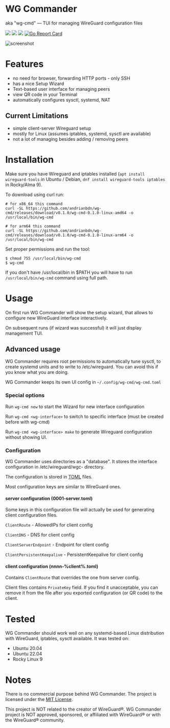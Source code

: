 # WG Commander 

aka "wg-cmd" — TUI for managing WireGuard configuration files

<a href="https://github.com/andrianbdn/wg-cmd/releases/latest"><img src="https://img.shields.io/github/v/release/andrianbdn/wg-cmd" /></a>
<a href="./LICENSE"><img src="https://img.shields.io/github/license/andrianbdn/wg-cmd" /></a>
<a href="./go.mod"><img src="https://img.shields.io/github/go-mod/go-version/andrianbdn/wg-cmd" /></a>
[![Go Report Card](https://goreportcard.com/badge/github.com/andrianbdn/wg-cmd)](https://goreportcard.com/report/github.com/andrianbdn/wg-cmd)

![screenshot](https://user-images.githubusercontent.com/994900/218720566-e5b3ab22-d7fc-4df7-a777-ad9b6280ada8.png)

# Features
- no need for browser, forwarding HTTP ports - only SSH
- has a nice Setup Wizard
- Text-based user interface for managing peers
- view QR code in your Terminal
- automatically configures sysctl, systemd, NAT

## Current Limitations
- simple client-server Wireguard setup
- mostly for Linux (assumes iptables, systemd, sysctl are available)
- not a lot of managing besides adding / removing peers

# Installation 

Make sure you have Wireguard and iptables installed 
(`apt install wireguard-tools` in Ubuntu / Debian, `dnf install wireguard-tools iptables` in Rocky/Alma 9). 

To download using curl run:
```shell
# for x86_64 this command 
curl -SL https://github.com/andrianbdn/wg-cmd/releases/download/v0.1.0/wg-cmd-0.1.0-linux-amd64 -o /usr/local/bin/wg-cmd

# for arm64 this command
curl -SL https://github.com/andrianbdn/wg-cmd/releases/download/v0.1.0/wg-cmd-0.1.0-linux-arm64 -o /usr/local/bin/wg-cmd
```

Set proper permissions and run the tool: 
```
$ chmod 755 /usr/local/bin/wg-cmd
$ wg-cmd
```

If you don't have /usr/local/bin in $PATH you will have to
run `/usr/local/bin/wg-cmd` command using full path.

# Usage 

On first run WG Commander will show the setup wizard, that allows to configure new WireGuard interface interactively.

On subsequent runs (if wizard was successful) it will just display management TUI.

## Advanced usage

WG Commander requires root permissions to automatically tune sysctl, to create systemd units and to write to /etc/wireguard. 
You can avoid this if you know what you are doing. 

WG Commander keeps its own UI config in `~/.config/wg-cmd/wg-cmd.toml`

### Special options 

Run `wg-cmd new` to start the Wizard for new interface configuration

Run `wg-cmd <wg-interface>` to switch to specific interface (must be created before with wg-cmd)

Run `wg-cmd <wg-interface> make` to generate Wireguard configuration without showing UI.

### Configuration 

WG Commander uses directories as a "database". 
It stores the interface configuration in /etc/wireguard/wgc-<interface-name> directory. 

The configuration is stored in [TOML](https://toml.io) files.

Most configuration keys are similar to WireGuard ones. 

#### server configuration (0001-server.toml)
Some keys in this configuration file will actually be used for generating 
client configuration files. 

`ClientRoute` - AllowedIPs for client config

`ClientDNS` - DNS for client config

`ClientServerEndpoint` - Endpoint for client config

`ClientPersistentKeepalive` - PersistentKeepalive for client config 

#### client configuration (nnnn-%client%.toml)

Contains `ClientRoute` that overrides the one from server config.

Client files contains `PrivateKey` field. 
If you find it unacceptable, you can remove it from the file after you exported 
configuration (or QR code) to the client.

# Tested
WG Commander should work well on any systemd-based Linux
distribution with WireGuard, iptables, sysctl available.
It was tested on:
- Ubuntu 20.04
- Ubuntu 22.04
- Rocky Linux 9

# Notes 
There is no commercial purpose behind WG Commander. 
The project is licensed under 
the [MIT License](https://github.com/andrianbdn/wg-cmd/blob/master/LICENSE).

This project is NOT related to the creator of WireGuard®.
WG Commander project is NOT approved, sponsored, or affiliated 
with WireGuard® or with the WireGuard® community.
